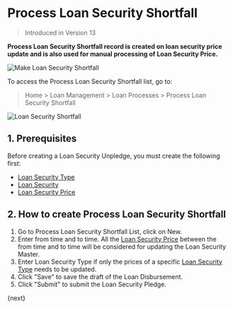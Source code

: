 <!-- add-breadcrumbs -->
# Process Loan Security Shortfall
> Introduced in Version 13

**Process Loan Security Shortfall record is created on loan security price update and is also used for manual processing of Loan Security Price.**

<img class="screenshot" alt="Make Loan Security Shortfall" src="{{docs_base_url}}/assets/img/loan-management/process-loan-security-shortfall-flow.png">

To access the Process Loan Security Shortfall list, go to:
> Home > Loan Management > Loan Processes > Process Loan Security Shortfall


<img class="screenshot" alt="Loan Security Shortfall" src="{{docs_base_url}}/assets/img/loan-management/process-loan-security-shortfall.png">

## 1. Prerequisites
Before creating a Loan Security Unpledge, you must create the following first:

* [Loan Security Type](/docs/user/manual/en/loan-management/loan-security-type)
* [Loan Security](/docs/user/manual/en/loan-management/loan-security)
* [Loan Security Price](/docs/user/manual/en/loan-management/loan-security-price)


## 2. How to create Process Loan Security Shortfall
1. Go to Process Loan Security Shortfall List, click on New.
2. Enter from time and to time. All the [Loan Security Price](/docs/user/manual/en/loan-management/loan-security-price) between the from time and to time will be considered for updating the Loan Security Master.
3. Enter Loan Security Type if only the prices of a specific [Loan Security Type](/docs/user/manual/en/loan-management/loan-security-type) needs to be updated.
4. Click "Save" to save the draft of the Loan Disbursement.
5. Click "Submit" to submit the Loan Security Pledge.

{next}




